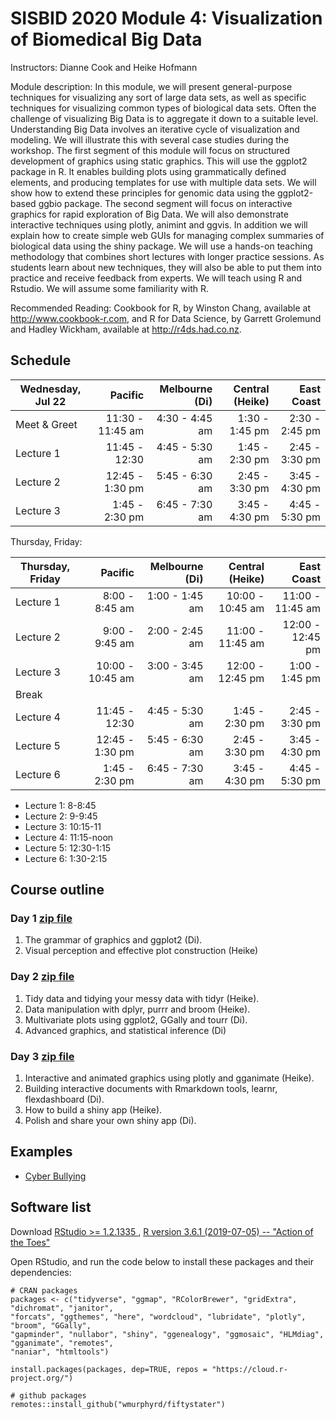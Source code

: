 # SISBID 2020 Module 4: Visualization of Biomedical Big Data

Instructors: Dianne Cook and Heike Hofmann

Module description: In this module, we will present general-purpose techniques for visualizing any sort of large data sets, 
as well as specific techniques for visualizing common types of biological data sets. Often the challenge of visualizing Big Data 
is to aggregate it down to a suitable level. Understanding Big Data involves an iterative cycle of visualization and modeling. 
We will illustrate this with several case studies during the workshop. The first segment of this module will focus on structured 
development of graphics using static graphics. This will use the ggplot2 package in R. It enables building plots using 
grammatically defined elements, and producing templates for use with multiple data sets. We will show how to extend these 
principles for genomic data using the ggplot2-based ggbio package. The second segment will focus on interactive graphics 
for rapid exploration of Big Data. We will also demonstrate interactive techniques using plotly, animint and ggvis. In addition 
we will explain how to create simple web GUIs for managing complex summaries of biological data using the shiny package. 
We will use a hands-on teaching methodology that combines short lectures with longer practice sessions. As students learn about 
new techniques, they will also be able to put them into practice and receive feedback from experts. We will teach using R and Rstudio. 
We will assume some familiarity with R.

Recommended Reading: Cookbook for R, by Winston Chang, available at <http://www.cookbook-r.com>, and R for Data Science, by Garrett Grolemund and Hadley Wickham, available at <http://r4ds.had.co.nz>.

## Schedule


| Wednesday, Jul 22 |         Pacific | Melbourne (Di) | Central (Heike) |     East Coast |
|-------------------|----------------:|---------------:|----------------:|---------------:|
| Meet & Greet         |   11:30 - 11:45 am | 4:30 - 4:45 am |  1:30 - 1:45 pm | 2:30 - 2:45 pm |
| Lecture 1         |   11:45 - 12:30 | 4:45 - 5:30 am |  1:45 - 2:30 pm | 2:45 - 3:30 pm |
| Lecture 2         | 12:45 - 1:30 pm | 5:45 - 6:30 am |  2:45 - 3:30 pm | 3:45 - 4:30 pm |
| Lecture 3         |  1:45 - 2:30 pm | 6:45 - 7:30 am |  3:45 - 4:30 pm | 4:45 - 5:30 pm |


Thursday, Friday:

  
  | Thursday, Friday |         Pacific | Melbourne (Di) | Central (Heike) |     East Coast |
|------------------|----------------:|---------------:|----------------:|---------------:|
| Lecture 1         |   8:00 - 8:45 am | 1:00 - 1:45 am |  10:00 - 10:45 am | 11:00 - 11:45 am 
| Lecture 2         | 9:00 - 9:45 am | 2:00 - 2:45 am |  11:00 - 11:45 am | 12:00 - 12:45 pm |
| Lecture 3         |  10:00 - 10:45 am | 3:00 - 3:45 am|   12:00 - 12:45 pm | 1:00 - 1:45 pm  |
| Break |||||
| Lecture 4         |   11:45 - 12:30 | 4:45 - 5:30 am |  1:45 - 2:30 pm | 2:45 - 3:30 pm |
| Lecture 5         | 12:45 - 1:30 pm | 5:45 - 6:30 am |  2:45 - 3:30 pm | 3:45 - 4:30 pm |
| Lecture 6         |  1:45 - 2:30 pm | 6:45 - 7:30 am |  3:45 - 4:30 pm | 4:45 - 5:30 pm |
  

 
  - Lecture 1: 8-8:45
  - Lecture 2: 9-9:45
  - Lecture 3: 10:15-11
  - Lecture 4: 11:15-noon
  - Lecture 5: 12:30-1:15
  - Lecture 6: 1:30-2:15


## Course outline

### Day 1 [zip file](https://github.com/dicook/SISBID/blob/master/SISBID_day1.zip)

1. The grammar of graphics and ggplot2 (Di).
1. Visual perception and effective plot construction (Heike)

### Day 2 [zip file](https://github.com/dicook/SISBID/blob/master/SISBID_day2.zip)

1. Tidy data and tidying your messy data with tidyr (Heike).
1. Data manipulation with dplyr, purrr and broom (Heike).
1. Multivariate plots using ggplot2, GGally and tourr (Di).
1. Advanced graphics, and statistical inference (Di) 

### Day 3 [zip file](https://github.com/dicook/SISBID/blob/master/SISBID_day3.zip)

1. Interactive and animated graphics using plotly and gganimate (Heike).
1. Building interactive documents with Rmarkdown tools, learnr, flexdashboard (Di).
1. How to build a shiny app (Heike).
1. Polish and share your own shiny app (Di).

## Examples

- [Cyber Bullying](https://ztimpe.shinyapps.io/apppractice)

## Software list

Download [RStudio >= 1.2.1335 ](https://www.rstudio.com/products/rstudio/download/), [R version 3.6.1 (2019-07-05) -- "Action of the Toes"](https://cran.r-project.org)

Open RStudio, and run the code below to install these packages and their dependencies:

```
# CRAN packages
packages <- c("tidyverse", "ggmap", "RColorBrewer", "gridExtra", "dichromat", "janitor",
"forcats", "ggthemes", "here", "wordcloud", "lubridate", "plotly", "broom", "GGally",
"gapminder", "nullabor", "shiny", "ggenealogy", "ggmosaic", "HLMdiag",  "gganimate", "remotes",
"naniar", "htmltools")

install.packages(packages, dep=TRUE, repos = "https://cloud.r-project.org/")

# github packages
remotes::install_github("wmurphyrd/fiftystater")
```
